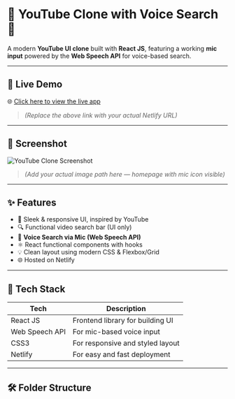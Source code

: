 # 🎥 YouTube Clone with Voice Search 🎤  
A modern **YouTube UI clone** built with **React JS**, featuring a working **mic input** powered by the **Web Speech API** for voice-based search.

---

## 🔗 Live Demo  
🌐 [Click here to view the live app](https://your-netlify-link.netlify.app)  
> *(Replace the above link with your actual Netlify URL)*

---

## 📸 Screenshot  
![YouTube Clone Screenshot](./screenshot.png)  
> *(Add your actual image path here — homepage with mic icon visible)*

---

## ✨ Features

- 🧭 Sleek & responsive UI, inspired by YouTube
- 🔍 Functional video search bar (UI only)
- 🎤 **Voice Search via Mic (Web Speech API)**
- ⚛️ React functional components with hooks
- 💡 Clean layout using modern CSS & Flexbox/Grid
- 🌐 Hosted on Netlify

---

## 🚀 Tech Stack

| Tech           | Description                          |
|----------------|--------------------------------------|
| React JS       | Frontend library for building UI     |
| Web Speech API | For mic-based voice input            |
| CSS3           | For responsive and styled layout     |
| Netlify        | For easy and fast deployment         |

---

## 🛠️ Folder Structure

